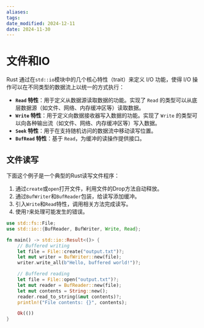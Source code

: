 ```yaml
---
aliases: 
tags: 
date_modified: 2024-12-11
date: 2024-11-30
---
```


# 文件和IO

Rust 通过在`std::io`模块中的几个核心特性（trait）来定义 I/O 功能，使得 I/O 操作可以在不同类型的数据流上以统一的方式执行：

- **`Read` 特性**：用于定义从数据源读取数据的功能。实现了 `Read` 的类型可以从底层数据源（如文件、网络、内存缓冲区等）读取数据。
- **`Write` 特性**：用于定义向数据接收器写入数据的功能。实现了 `Write` 的类型可以向各种输出流（如文件、网络、内存缓冲区等）写入数据。
- **`Seek` 特性**：用于在支持随机访问的数据流中移动读写位置。
- **`BufRead` 特性**：基于 `Read`，为缓冲的读操作提供接口。

## 文件读写

下面这个例子是一个典型的Rust读写文件程序：

1. 通过`create`或`open`打开文件，利用文件的Drop方法自动释放。
2. 通过`BufWriter`和`BufReader`包装，给读写添加缓冲。
3. 引入`Write`和`Read`特性，调用相关方法完成读写。
4. 使用`?`来处理可能发生的错误。

```rust
use std::fs::File;
use std::io::{BufReader, BufWriter, Write, Read};

fn main() -> std::io::Result<()> {
    // Buffered writing
    let file = File::create("output.txt")?;
    let mut writer = BufWriter::new(file);
    writer.write_all(b"Hello, buffered world!")?;

    // Buffered reading
    let file = File::open("output.txt")?;
    let mut reader = BufReader::new(file);
    let mut contents = String::new();
    reader.read_to_string(&mut contents)?;
    println!("File contents: {}", contents);

    Ok(())
}
```
